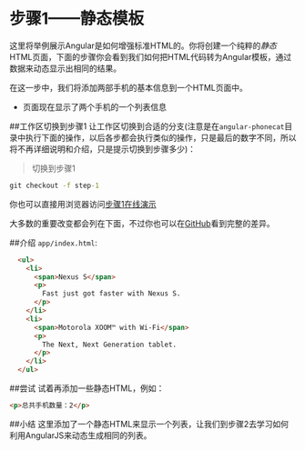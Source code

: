 # 步骤1——静态模板
这里将举例展示Angular是如何增强标准HTML的。你将创建一个纯粹的*静态*HTML页面，下面的步骤你会看到我们如何把HTML代码转为Angular模板，通过数据来动态显示出相同的结果。

在这一步中，我们将添加两部手机的基本信息到一个HTML页面中。
* 页面现在显示了两个手机的一个列表信息

##工作区切换到步骤1
让工作区切换到合适的分支(注意是在`angular-phonecat`目录中执行下面的操作，以后各步都会执行类似的操作，只是最后的数字不同，所以将不再详细说明和介绍，只是提示切换到步骤多少)：
> 切换到步骤1
```cmd
git checkout -f step-1
```

你也可以直接用浏览器访问[步骤1在线演示](http://angular.github.io/angular-phonecat/step-1/app)



大多数的重要改变都会列在下面，不过你也可以在[GitHub](https://github.com/angular/angular-phonecat/compare/step-0...step-1)看到完整的差异。

##介绍
`app/index.html`:

```html
  <ul>
    <li>
      <span>Nexus S</span>
      <p>
        Fast just got faster with Nexus S.
      </p>
    </li>
    <li>
      <span>Motorola XOOM™ with Wi-Fi</span>
      <p>
        The Next, Next Generation tablet.
      </p>
    </li>
  </ul>
```

##尝试
试着再添加一些静态HTML，例如：
```html
<p>总共手机数量：2</p>
```
##小结
这里添加了一个静态HTML来显示一个列表，让我们到步骤2去学习如何利用AngularJS来动态生成相同的列表。
